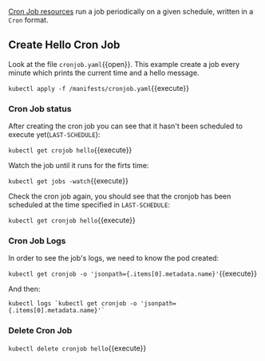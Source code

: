 [Cron Job resources](https://kubernetes.io/docs/concepts/workloads/controllers/cron-jobs/) run a job periodically on a given schedule, written in a `Cron` format.

## Create Hello Cron Job

Look at the file `cronjob.yaml`{{open}}. This example create a job every minute which prints the current time and a hello message.

`kubectl apply -f /manifests/cronjob.yaml`{{execute}}

### Cron Job status

After creating the cron job you can see that it hasn't been scheduled to execute yet(`LAST-SCHEDULE`):

`kubectl get crojob hello`{{execute}}

Watch the job until it runs for the firts time:

`kubectl get jobs -watch`{{execute}}

Check the cron job again, you should see that the cronjob has been scheduled at the time specified in `LAST-SCHEDULE`:

`kubectl get cronjob hello`{{execute}}

### Cron Job Logs

In order to see the job's logs, we need to know the pod created:

`kubectl get cronjob -o 'jsonpath={.items[0].metadata.name}'`{{execute}}

And then:

```
kubectl logs `kubectl get cronjob -o 'jsonpath={.items[0].metadata.name}'`
```

### Delete Cron Job

`kubectl delete cronjob hello`{{execute}}
